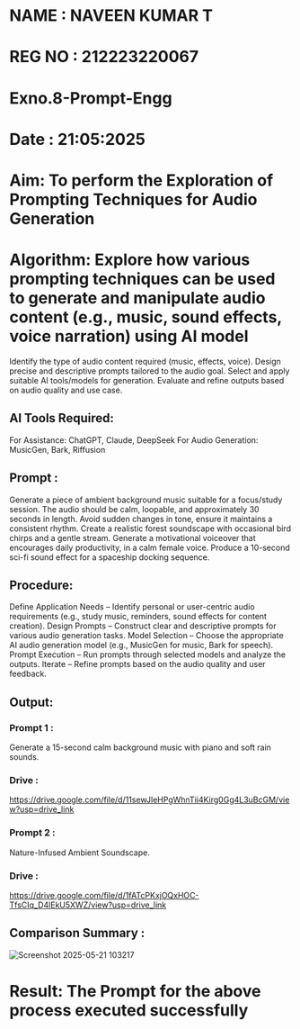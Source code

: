 # NAME : NAVEEN KUMAR T
# REG NO : 212223220067
# Exno.8-Prompt-Engg
# Date : 21:05:2025

# Aim: To perform the Exploration of Prompting Techniques for Audio Generation

# Algorithm: Explore how various prompting techniques can be used to generate and manipulate audio content (e.g., music, sound effects, voice narration) using AI model

Identify the type of audio content required (music, effects, voice).
Design precise and descriptive prompts tailored to the audio goal.
Select and apply suitable AI tools/models for generation.
Evaluate and refine outputs based on audio quality and use case.
## AI Tools Required:
For Assistance: ChatGPT, Claude, DeepSeek
For Audio Generation: MusicGen, Bark, Riffusion
## Prompt :
Generate a piece of ambient background music suitable for a focus/study session.
The audio should be calm, loopable, and approximately 30 seconds in length. Avoid sudden changes in tone,
ensure it maintains a consistent rhythm.
Create a realistic forest soundscape with occasional bird chirps and a gentle stream.
Generate a motivational voiceover that encourages daily productivity, in a calm female voice.
Produce a 10-second sci-fi sound effect for a spaceship docking sequence.
## Procedure:
Define Application Needs – Identify personal or user-centric audio requirements (e.g., study music, reminders, sound effects for content creation).
Design Prompts – Construct clear and descriptive prompts for various audio generation tasks.
Model Selection – Choose the appropriate AI audio generation model (e.g., MusicGen for music, Bark for speech).
Prompt Execution – Run prompts through selected models and analyze the outputs.
Iterate – Refine prompts based on the audio quality and user feedback.

## Output:

### Prompt 1 :
Generate a 15-second calm background music with piano and soft rain sounds.

### Drive :
https://drive.google.com/file/d/11sewJleHPgWhnTii4Kirg0Gg4L3uBcGM/view?usp=drive_link

### Prompt 2 :
Nature-Infused Ambient Soundscape.

### Drive :
https://drive.google.com/file/d/1fATcPKxjOQxHOC-TfsCIq_D4lEkU5XWZ/view?usp=drive_link

## Comparison Summary :
![Screenshot 2025-05-21 103217](https://github.com/user-attachments/assets/41224189-2daf-4c1f-a81d-73d1eb94d4ae)


# Result: The Prompt for the above process executed successfully

